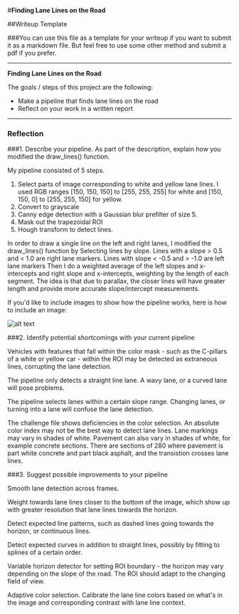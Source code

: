 #**Finding Lane Lines on the Road** 

##Writeup Template

###You can use this file as a template for your writeup if you want to submit it as a markdown file. But feel free to use some other method and submit a pdf if you prefer.

---

**Finding Lane Lines on the Road**

The goals / steps of this project are the following:
* Make a pipeline that finds lane lines on the road
* Reflect on your work in a written report


[//]: # (Image References)

[image1]: ./examples/grayscale.jpg "Grayscale"

---

### Reflection

###1. Describe your pipeline. As part of the description, explain how you modified the draw_lines() function.

My pipeline consisted of 5 steps. 
1. Select parts of image corresponding to white and yellow lane lines. I used RGB ranges [150, 150, 150] to [255, 255, 255] for white and [150, 150, 0] to [255, 255, 150] for yellow.
2. Convert to grayscale
3. Canny edge detection with a Gaussian blur prefilter of size 5.
4. Mask out the trapezoidal ROI
5. Hough transform to detect lines.

In order to draw a single line on the left and right lanes, I modified the draw_lines() function by
Selecting lines by slope. Lines with a slope > 0.5 and < 1.0 are right lane markers. Lines with slope < -0.5 and > -1.0 are left lane markers
Then I do a weighted average of the left slopes and x-intercepts and right slope and x-intercepts, weighting by the length of each segment. The idea is that due to parallax, the closer lines will have greater length and provide more accurate slope/intercept measurements.

If you'd like to include images to show how the pipeline works, here is how to include an image: 

![alt text][image1]


###2. Identify potential shortcomings with your current pipeline

Vehicles with features that fall within the color mask - such as the C-pillars of a white or yellow car - within the ROI may be detected as extraneous lines, corrupting the lane detection.

The pipeline only detects a straight line lane. A wavy lane, or a curved lane will pose problems.

The pipeline selects lanes within a certain slope range. Changing lanes, or turning into a lane will confuse the lane detection.

The challenge file shows deficiencies in the color selection. An absolute color index may not be the best way to detect lane lines. Lane markings may vary in shades of white. Pavement can also vary in shades of white, for example concrete sections. There are sections of 280 where pavement is part white concrete and part black asphalt, and the transistion crosses lane lines.

###3. Suggest possible improvements to your pipeline

Smooth lane detection across frames.

Weight towards lane lines closer to the bottom of the image, which show up with greater resolution that lane lines towards the horizon.

Detect expected line patterns, such as dashed lines going towards the horizon, or continuous lines.

Detect expected curves in addition to straight lines, possibly by fitting to splines of a certain order.

Variable horizon detector for setting ROI boundary - the horizon may vary depending on the slope of the road. The ROI should adapt to the changing field of view.

Adaptive color selection. Calibrate the lane line colors based on what's in the image and corresponding contrast with lane line context.